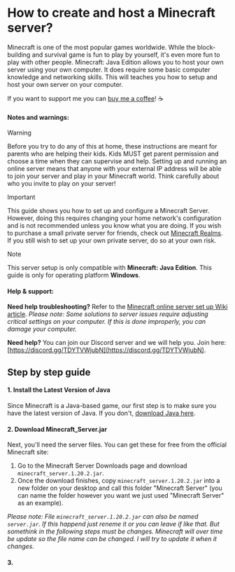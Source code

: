# How to create and host a Minecraft server?
Minecraft is one of the most popular games worldwide. While the block-building and survival game is fun to play by yourself, it's even more fun to play with other people. Minecraft: Java Edition allows you to host your own server using your own computer. It does require some basic computer knowledge and networking skills. This will teaches you how to setup and host your own server on your computer.

If you want to support me you can [buy me a coffee](https://www.buymeacoffee.com/gamertilen)! ☕

#### **Notes and warnings:**

> [!WARNING]
> Before you try to do any of this at home, these instructions are meant for parents who are helping their kids. Kids MUST get parent permission and choose a time when they can supervise and help. Setting up and running an online server means that anyone with your external IP address will be able to join your server and play in your Minecraft world. Think carefully about who you invite to play on your server!

> [!IMPORTANT]
> This guide shows you how to set up and configure a Minecraft Server. However, doing this requires changing your home network's configuration and is not recommended unless you know what you are doing. If you wish to purchase a small private server for friends, check out [Minecraft Realms](<https://www.minecraft.net/realms>). If you still wish to set up your own private server, do so at your own risk.

> [!NOTE]
> This server setup is only compatible with **Minecraft: Java Edition**. This guide is only for operating platform **Windows**.

#### **Help & support:**

**Need help troubleshooting?**  Refer to the [Minecraft online server set up Wiki article](https://minecraft.fandom.com/wiki/Tutorials/Setting_up_a_server). *Please note: Some solutions to server issues require adjusting critical settings on your computer. If this is done improperly, you can damage your computer.*

**Need help?** You can join our Discord server and we will help you. Join here: [https://discord.gg/TDYTVWjubN](https://discord.gg/TDYTVWjubN).

## Step by step guide

#### 1. Install the Latest Version of Java
Since Minecraft is a Java-based game, our first step is to make sure you have the latest version of Java. If you don't, [download Java here](https://www.java.com/download/).

#### 2. Download Minecraft_Server.jar

Next, you'll need the server files. You can get these for free from the official Minecraft site:
 
1. Go to the Minecraft Server Downloads page and download `minecraft_server.1.20.2.jar`.
2. Once the download finishes, copy `minecraft_server.1.20.2.jar` into a new folder on your desktop and call this folder "Minecraft Server" (you can name the folder however you want we just used "Minecraft Server" as an example).

*Please note: File `minecraft_server.1.20.2.jar` can also be named `server.jar`. If this happend just reneme it or you can leave if like that. But somethink in the following steps must be changes. Minecraft will over time be update so the file name can be changed. I will try to update it when it changes.*

#### 3.

